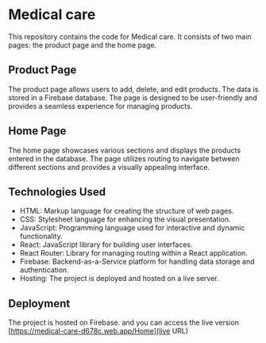 # Medical care

This repository contains the code for Medical care. It consists of two main pages: the product page and the home page.

## Product Page

The product page allows users to add, delete, and edit products. The data is stored in a Firebase database. The page is designed to be user-friendly and provides a seamless experience for managing products.

## Home Page

The home page showcases various sections and displays the products entered in the database. The page utilizes routing to navigate between different sections and provides a visually appealing interface.

## Technologies Used

- HTML: Markup language for creating the structure of web pages.
- CSS: Stylesheet language for enhancing the visual presentation.
- JavaScript: Programming language used for interactive and dynamic functionality.
- React: JavaScript library for building user interfaces.
- React Router: Library for managing routing within a React application.
- Firebase: Backend-as-a-Service platform for handling data storage and authentication.
- Hosting: The project is deployed and hosted on a live server.


## Deployment

The project is hosted on Firebase.  and you can access the live version [https://medical-care-d678c.web.app/Home](live URL)
